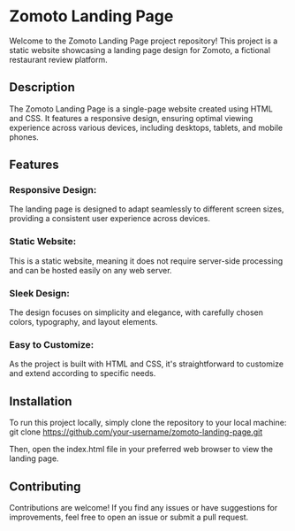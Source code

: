 # Zomoto Landing Page
Welcome to the Zomoto Landing Page project repository! This project is a static website showcasing a landing page design for Zomoto, a fictional restaurant review platform.

## Description
The Zomoto Landing Page is a single-page website created using HTML and CSS. It features a responsive design, ensuring optimal viewing experience across various devices, including desktops, tablets, and mobile phones.

## Features
### Responsive Design:
The landing page is designed to adapt seamlessly to different screen sizes, providing a consistent user experience across devices.
### Static Website:
This is a static website, meaning it does not require server-side processing and can be hosted easily on any web server.
### Sleek Design: 
The design focuses on simplicity and elegance, with carefully chosen colors, typography, and layout elements.
### Easy to Customize: 
As the project is built with HTML and CSS, it's straightforward to customize and extend according to specific needs.

## Installation
To run this project locally, simply clone the repository to your local machine:
git clone https://github.com/your-username/zomoto-landing-page.git

Then, open the index.html file in your preferred web browser to view the landing page.

## Contributing
Contributions are welcome! If you find any issues or have suggestions for improvements, feel free to open an issue or submit a pull request.